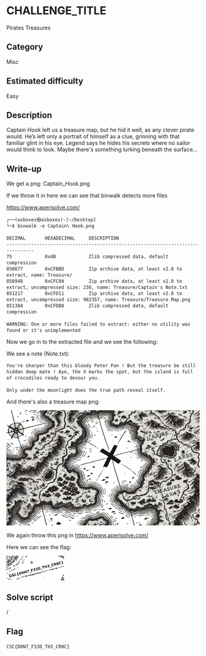 # CHALLENGE_TITLE
Pirates Treasures

## Category
Misc

## Estimated difficulty
Easy

## Description

Captain Hook left us a treasure map, but he hid it well, as any clever pirate would.
He’s left only a portrait of himself as a clue, grinning with that familiar glint in his eye.
Legend says he hides his secrets where no sailor would think to look.
Maybe there's something lurking beneath the surface...

## Write-up

We get a png: Captain_Hook.png

If we throw it in here we can see that binwalk detects more files

https://www.aperisolve.com/

```
┌──(osboxes㉿osboxes)-[~/Desktop]
└─$ binwalk -e Captain\ Hook.png 

DECIMAL       HEXADECIMAL     DESCRIPTION
--------------------------------------------------------------------------------
75            0x4B            Zlib compressed data, default compression
850877        0xCFBBD         Zip archive data, at least v2.0 to extract, name: Treasure/
850948        0xCFC04         Zip archive data, at least v2.0 to extract, uncompressed size: 236, name: Treasure/Captain's Note.txt
851217        0xCFD11         Zip archive data, at least v2.0 to extract, uncompressed size: 982357, name: Treasure/Treasure Map.png
851384        0xCFDB8         Zlib compressed data, default compression

WARNING: One or more files failed to extract: either no utility was found or it's unimplemented
```

Now we go in to the extracted file and we see the following:

We see a note (Note.txt):

```
You're sharper than this bloody Peter Pan ! But the treasure be still hidden deep mate ! Aye, the X marks the spot, but the island is full of crocodiles ready to devour you. 

Only under the moonlight does the true path reveal itself.
```

And there's also a treasure map png:

![flag](./Resources/Map.png)

We again throw this png in https://www.aperisolve.com/

Here we can see the flag:

![flag](./Resources/Map_flag.png)

## Solve script

/

## Flag

`CSC{D0N7_F33D_TH3_CR0C}`
